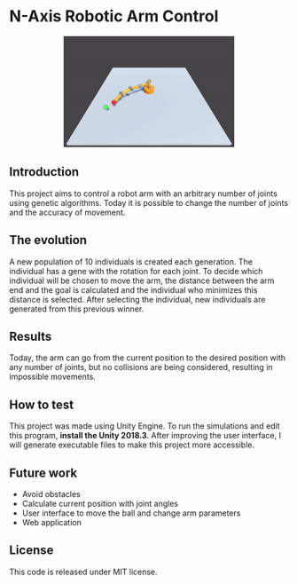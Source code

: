 # N-Axis Robotic Arm Control

<p align="center">
<img src="./img/followBall-v2.gif" height="200">
</p>

## Introduction

This project aims to control a robot arm with an arbitrary number of joints using genetic algorithms.
Today it is possible to change the number of joints and the accuracy of movement.

## The evolution

A new population of 10 individuals is created each generation. The individual has a gene with the rotation for each joint. To decide which individual will be chosen to move the arm, the distance between the arm end and the goal is calculated and the individual who minimizes this distance is selected. After selecting the individual, new individuals are generated from this previous winner.

## Results
Today, the arm can go from the current position to the desired position with any number of joints, but no collisions are being considered, resulting in impossible movements.

## How to test
This project was made using Unity Engine. To run the simulations and edit this program, **install the Unity 2018.3**. After improving the user interface, I will generate executable files to make this project more accessible.

## Future work
- Avoid obstacles
- Calculate current position with joint angles
- User interface to move the ball and change arm parameters
- Web application

## License
This code is released under MIT license.
